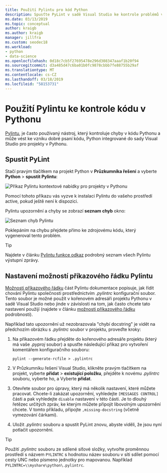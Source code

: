 ```yaml
---
title: Použití Pylintu pro kód Python
description: Spusťte PyLint v sadě Visual Studio ke kontrole problémů v kódu Pythonu, včetně možnosti příkazového řádku k přizpůsobení linting.
ms.date: 03/13/2019
ms.topic: conceptual
author: kraigb
ms.author: kraigb
manager: jillfra
ms.custom: seodec18
ms.workload:
- python
- data-science
ms.openlocfilehash: 0d18c7cb5f27695478e296d308347aaaf1b20f94
ms.sourcegitcommit: d3a485d47c6ba01b0fc9878cbbb7fe88755b29af
ms.translationtype: MT
ms.contentlocale: cs-CZ
ms.lasthandoff: 03/18/2019
ms.locfileid: "58153731"
---
```

# <a name="use-pylint-to-check-python-code"></a>Použití Pylintu ke kontrole kódu v Pythonu

[Pylintu](https://www.pylint.org/), je často používaný nástroj, který kontroluje chyby v kódu Pythonu a může vést ke vzniku dobré psaní kódu, Python integrované do sady Visual Studio pro projekty v Pythonu.

## <a name="run-pylint"></a>Spustit PyLint

Stačí pravým tlačítkem na projekt Python v **Průzkumníka řešení** a vyberte **Python** > **spustit Pylintu**:

![Příkaz Pylintu kontextové nabídky pro projekty v Pythonu](media/code-pylint-command.png)

Pomocí tohoto příkazu vás vyzve k instalaci Pylintu do vašeho prostředí active, pokud ještě není k dispozici.

Pylintu upozornění a chyby se zobrazí **seznam chyb** okno:

![Seznam chyb Pylintu](media/code-pylint-error-list.png)

Poklepáním na chybu přejdete přímo ke zdrojovému kódu, který vygeneroval tento problém.

> [!Tip]
> Najdete v článku [Pylintu funkce odkaz](https://pylint.readthedocs.io/en/latest/technical_reference/features.html) podrobný seznam všech Pylintu výstupní zprávy.

## <a name="set-pylint-command-line-options"></a>Nastavení možností příkazového řádku Pylintu

[Možnosti příkazového řádku](https://pylint.readthedocs.io/en/latest/user_guide/run.html#command-line-options) část Pylintu dokumentace popisuje, jak řídit chování Pylintu společnosti prostřednictvím *.pylintrc* konfigurační soubor. Tento soubor je možné použít v kořenovém adresáři projektu Pythonu v sadě Visual Studio nebo jinde v závislosti na tom, jak často chcete tato nastavení použijí (najdete v článku [možnosti příkazového řádku](https://pylint.readthedocs.io/en/latest/user_guide/run.html#command-line-options) podrobnosti).

Například tato upozornění už nezobrazovala "chybí docstring" je vidět na předchozím obrázku s *.pylintrc* soubor v projektu, proveďte kroky:

1. Na příkazovém řádku přejděte do kořenového adresáře projektu (který má vaše *.pyproj* soubor) a spusťte následující příkaz pro vytvoření komentářem konfiguračního souboru:

   ```command
   pylint --generate-rcfile > .pylintrc
   ```

1. V Průzkumníku řešení Visual Studio, klikněte pravým tlačítkem na projekt, vyberte **přidat** > **existující položku**, přejděte k novému *.pylintrc* souboru, vyberte ho, a Vyberte **přidat**.

1. Otevřete soubor pro úpravy, který má několik nastavení, které můžete pracovat. Chcete-li zakázat upozornění, vyhledejte `[MESSAGES CONTROL]` části a pak vyhledejte `disable` nastavení v této části. Je to dlouhý řetězec určitých zpráv, ke kterým můžete připojit libovolným upozornění chcete. V tomto příkladu, připojte `,missing-docstring` (včetně vymezování čárkami).

1. Uložit *.pylintrc* souboru a spustit PyLint znovu, abyste viděli, že jsou nyní potlačit upozornění.

> [!Tip]
> Použití *.pylintrc* souboru ze sdílené síťové složky, vytvořte proměnnou prostředí s názvem `PYLINTRC` s hodnotou název souboru v síti sdílet pomocí cesty UNC nebo písmeno jednotky pro mapovanou. Například `PYLINTRC=\\myshare\python\.pylintrc`.
